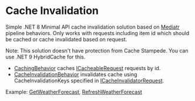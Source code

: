 # Cache Invalidation

Simple .NET 8 Minimal API cache invalidation solution based on [Mediatr](https://github.com/jbogard/MediatR) pipeline behaviors.
Only works with requests including item id which should be cached or cache invalidated based on request.

Note: This solution doesn't have protection from Cache Stampede. You can use .NET 9 HybridCache for this.

* [CachingBehavior](https://github.com/hikesargsyan/cache_invalidation/blob/main/Behaviors/CachingBehavior.cs) caches [ICacheableRequest](https://github.com/hikesargsyan/cache_invalidation/blob/main/Interfaces/ICacheableRequest.cs) requests by id.
* [CacheInvalidationBehavior](https://github.com/hikesargsyan/cache_invalidation/blob/main/Behaviors/CacheInvalidationBehavior.cs) invalidates cache using CacheInvalidationKeys specified in [ICacheInvalidatorRequest](https://github.com/hikesargsyan/cache_invalidation/blob/main/Interfaces/ICacheInvalidatorRequest.cs).

Example: [GetWeatherForecast](https://github.com/hikesargsyan/cache_invalidation/tree/main/WeatherForecast/Queries/GetWeatherForecast), [RefreshWeatherForecast](https://github.com/hikesargsyan/cache_invalidation/tree/main/WeatherForecast/Commands/RefreshWeatherForecast)
